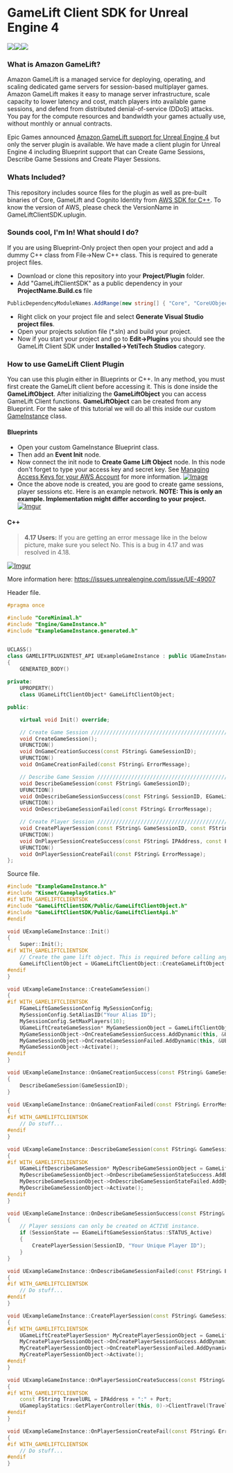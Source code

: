 # GameLift Client SDK for Unreal Engine 4

![](https://pbs.twimg.com/profile_images/674912463456894981/zpsLHeRC.png)![](https://pbs.twimg.com/profile_images/675419785178382336/G8JCcref.png)![](https://www.cloudwards.net/wp-content/uploads/2015/10/AWS-logo.png)

### What is Amazon GameLift?
Amazon GameLift is a managed service for deploying, operating, and scaling dedicated game servers for session-based multiplayer games. Amazon GameLift makes it easy to manage server infrastructure, scale capacity to lower latency and cost, match players into available game sessions, and defend from distributed denial-of-service (DDoS) attacks. You pay for the compute resources and bandwidth your games actually use, without monthly or annual contracts.

Epic Games announced [Amazon GameLift support for Unreal Engine 4](https://www.unrealengine.com/en-US/blog/aws-announces-amazon-gamelift-support-for-unreal-engine) but only the server plugin is available. We have made a client plugin for Unreal Engine 4 including Blueprint support that can Create Game Sessions, Describe Game Sessions and Create Player Sessions.

### Whats Included?

This repository includes source files for the plugin as well as pre-built binaries of Core, GameLift and Cognito Identity from [AWS SDK for C++](https://github.com/aws/aws-sdk-cpp). To know the version of AWS, please check the VersionName in GameLiftClientSDK.uplugin.

### Sounds cool, I'm In! What should I do?
If you are using Blueprint-Only project then open your project and add a dummy C++ class from File->New C++ class. This is required to generate project files.
- Download or clone this repository into your **Project/Plugin** folder.
- Add "GameLiftClientSDK" as a public dependency in your **ProjectName.Build.cs** file
```csharp
PublicDependencyModuleNames.AddRange(new string[] { "Core", "CoreUObject", "Engine", "InputCore", "GameLiftClientSDK" });
```
- Right click on your project file and select **Generate Visual Studio project files**.
- Open your projects solution file (*.sln) and build your project.
- Now if you start your project and go to **Edit->Plugins** you should see the GameLift Client SDK under **Installed->YetiTech Studios** category.

### How to use GameLift Client Plugin
You can use this plugin either in Blueprints or C++. In any method, you must first create the GameLift client before accessing it. This is done inside the **GameLiftObject**. After initializing the **GameLiftObject** you can access GameLift Client functions. **GameLiftObject** can be created from any Blueprint. For the sake of this tutorial we will do all this inside our custom [GameInstance](https://docs.unrealengine.com/latest/INT/API/Runtime/Engine/Engine/UGameInstance/index.html) class.
#### Blueprints
- Open your custom GameInstance Blueprint class.
- Then add an **Event Init** node.
- Now connect the init node to **Create Game Lift Object** node. In this node don't forget to type your access key and secret key. See [Managing Access Keys for your AWS Account](http://docs.aws.amazon.com/general/latest/gr/managing-aws-access-keys.html) for more information.
[![Image](https://i.imgur.com/Tu1RYkt.png)](https://yetitechstudios.imgur.com/all/)
- Once the above node is created, you are good to create game sessions, player sessions etc. Here is an example network. **NOTE: This is only an example. Implementation might differ according to your project.**
[![Imgur](https://i.imgur.com/KT6qs7h.png)](https://yetitechstudios.imgur.com/all/)

#### C++
> **4.17 Users:** If you are getting an error message like in the below picture, make sure you select No. This is a bug in 4.17 and was resolved in 4.18.

[![Imgur](https://i.imgur.com/u3ALYqV.png)](https://yetitechstudios.imgur.com/all/)

More information here: https://issues.unrealengine.com/issue/UE-49007

Header file.
```cpp
#pragma once

#include "CoreMinimal.h"
#include "Engine/GameInstance.h"
#include "ExampleGameInstance.generated.h"


UCLASS()
class GAMELIFTPLUGINTEST_API UExampleGameInstance : public UGameInstance
{
	GENERATED_BODY()
	
private:
	UPROPERTY()
	class UGameLiftClientObject* GameLiftClientObject;

public:

	virtual void Init() override;

	// Create Game Session ///////////////////////////////////////////////////
	void CreateGameSession();
	UFUNCTION()
	void OnGameCreationSuccess(const FString& GameSessionID);
	UFUNCTION()
	void OnGameCreationFailed(const FString& ErrorMessage);

	// Describe Game Session /////////////////////////////////////////////////
	void DescribeGameSession(const FString& GameSessionID);
	UFUNCTION()
	void OnDescribeGameSessionSuccess(const FString& SessionID, EGameLiftGameSessionStatus SessionState);
	UFUNCTION()
	void OnDescribeGameSessionFailed(const FString& ErrorMessage);

	// Create Player Session /////////////////////////////////////////////////
	void CreatePlayerSession(const FString& GameSessionID, const FString UniquePlayerID);
	UFUNCTION()
	void OnPlayerSessionCreateSuccess(const FString& IPAddress, const FString& Port, const FString& PlayerSessionID);
	UFUNCTION()
	void OnPlayerSessionCreateFail(const FString& ErrorMessage);
};
```

Source file.
```cpp
#include "ExampleGameInstance.h"
#include "Kismet/GameplayStatics.h"
#if WITH_GAMELIFTCLIENTSDK
#include "GameLiftClientSDK/Public/GameLiftClientObject.h"
#include "GameLiftClientSDK/Public/GameLiftClientApi.h"
#endif

void UExampleGameInstance::Init()
{
	Super::Init();
#if WITH_GAMELIFTCLIENTSDK
    // Create the game lift object. This is required before calling any GameLift functions.
	GameLiftClientObject = UGameLiftClientObject::CreateGameLiftObject("Your Access Key", "Your Secret Key");
#endif
}

void UExampleGameInstance::CreateGameSession()
{
#if WITH_GAMELIFTCLIENTSDK
	FGameLiftGameSessionConfig MySessionConfig;
	MySessionConfig.SetAliasID("Your Alias ID");
	MySessionConfig.SetMaxPlayers(10);
	UGameLiftCreateGameSession* MyGameSessionObject = GameLiftClientObject->CreateGameSession(MySessionConfig);
	MyGameSessionObject->OnCreateGameSessionSuccess.AddDynamic(this, &UExampleGameInstance::OnGameCreationSuccess);
	MyGameSessionObject->OnCreateGameSessionFailed.AddDynamic(this, &UExampleGameInstance::OnGameCreationFailed);
	MyGameSessionObject->Activate();
#endif
}

void UExampleGameInstance::OnGameCreationSuccess(const FString& GameSessionID)
{
	DescribeGameSession(GameSessionID);
}

void UExampleGameInstance::OnGameCreationFailed(const FString& ErrorMessage)
{
#if WITH_GAMELIFTCLIENTSDK
	// Do stuff...
#endif
}

void UExampleGameInstance::DescribeGameSession(const FString& GameSessionID)
{
#if WITH_GAMELIFTCLIENTSDK
	UGameLiftDescribeGameSession* MyDescribeGameSessionObject = GameLiftClientObject->DescribeGameSession(GameSessionID);
	MyDescribeGameSessionObject->OnDescribeGameSessionStateSuccess.AddDynamic(this, &UExampleGameInstance::OnDescribeGameSessionSuccess);
	MyDescribeGameSessionObject->OnDescribeGameSessionStateFailed.AddDynamic(this, &UExampleGameInstance::OnDescribeGameSessionFailed);
	MyDescribeGameSessionObject->Activate();
#endif
}

void UExampleGameInstance::OnDescribeGameSessionSuccess(const FString& SessionID, EGameLiftGameSessionStatus SessionState)
{
	// Player sessions can only be created on ACTIVE instance.
	if (SessionState == EGameLiftGameSessionStatus::STATUS_Active)
	{
		CreatePlayerSession(SessionID, "Your Unique Player ID");
	}
}

void UExampleGameInstance::OnDescribeGameSessionFailed(const FString& ErrorMessage)
{
#if WITH_GAMELIFTCLIENTSDK
	// Do stuff...
#endif
}

void UExampleGameInstance::CreatePlayerSession(const FString& GameSessionID, const FString UniquePlayerID)
{
#if WITH_GAMELIFTCLIENTSDK
	UGameLiftCreatePlayerSession* MyCreatePlayerSessionObject = GameLiftClientObject->CreatePlayerSession(GameSessionID, UniquePlayerID);
	MyCreatePlayerSessionObject->OnCreatePlayerSessionSuccess.AddDynamic(this, &UExampleGameInstance::OnPlayerSessionCreateSuccess);
	MyCreatePlayerSessionObject->OnCreatePlayerSessionFailed.AddDynamic(this, &UExampleGameInstance::OnPlayerSessionCreateFail);
	MyCreatePlayerSessionObject->Activate();
#endif
}

void UExampleGameInstance::OnPlayerSessionCreateSuccess(const FString& IPAddress, const FString& Port, const FString& PlayerSessionID)
{
#if WITH_GAMELIFTCLIENTSDK
	const FString TravelURL = IPAddress + ":" + Port;
	UGameplayStatics::GetPlayerController(this, 0)->ClientTravel(TravelURL, ETravelType::TRAVEL_Absolute);
#endif
}

void UExampleGameInstance::OnPlayerSessionCreateFail(const FString& ErrorMessage)
{
#if WITH_GAMELIFTCLIENTSDK
	// Do stuff...
#endif
}
```
